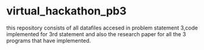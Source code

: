 # virtual_hackathon_pb3

this repository consists of all datafiles accesed in problem statement 3,code implemented for 3rd statement and also the research paper for all the 3 programs that have implemented.
